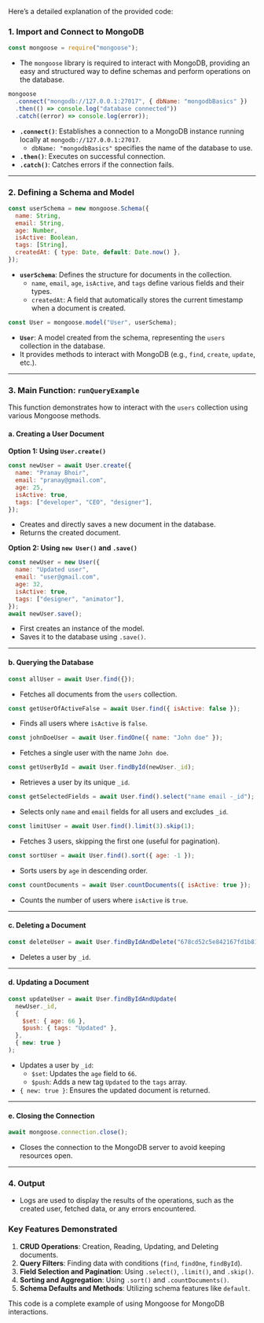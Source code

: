 Here’s a detailed explanation of the provided code:

### **1. Import and Connect to MongoDB**
```javascript
const mongoose = require("mongoose");
```
- The `mongoose` library is required to interact with MongoDB, providing an easy and structured way to define schemas and perform operations on the database.

```javascript
mongoose
  .connect("mongodb://127.0.0.1:27017", { dbName: "mongodbBasics" })
  .then(() => console.log("database connected"))
  .catch((error) => console.log(error));
```
- **`.connect()`**: Establishes a connection to a MongoDB instance running locally at `mongodb://127.0.0.1:27017`.
    - `dbName: "mongodbBasics"` specifies the name of the database to use.
- **`.then()`**: Executes on successful connection.
- **`.catch()`**: Catches errors if the connection fails.

---

### **2. Defining a Schema and Model**
```javascript
const userSchema = new mongoose.Schema({
  name: String,
  email: String,
  age: Number,
  isActive: Boolean,
  tags: [String],
  createdAt: { type: Date, default: Date.now() },
});
```
- **`userSchema`**: Defines the structure for documents in the collection.
    - `name`, `email`, `age`, `isActive`, and `tags` define various fields and their types.
    - `createdAt`: A field that automatically stores the current timestamp when a document is created.

```javascript
const User = mongoose.model("User", userSchema);
```
- **`User`**: A model created from the schema, representing the `users` collection in the database.
- It provides methods to interact with MongoDB (e.g., `find`, `create`, `update`, etc.).

---

### **3. Main Function: `runQueryExample`**
This function demonstrates how to interact with the `users` collection using various Mongoose methods.

#### **a. Creating a User Document**
**Option 1: Using `User.create()`**
```javascript
const newUser = await User.create({
  name: "Pranay Bhoir",
  email: "pranay@gmail.com",
  age: 25,
  isActive: true,
  tags: ["developer", "CEO", "designer"],
});
```
- Creates and directly saves a new document in the database.
- Returns the created document.

**Option 2: Using `new User()` and `.save()`**
```javascript
const newUser = new User({
  name: "Updated user",
  email: "user@gmail.com",
  age: 32,
  isActive: true,
  tags: ["designer", "animator"],
});
await newUser.save();
```
- First creates an instance of the model.
- Saves it to the database using `.save()`.

---

#### **b. Querying the Database**
```javascript
const allUser = await User.find({});
```
- Fetches all documents from the `users` collection.

```javascript
const getUserOfActiveFalse = await User.find({ isActive: false });
```
- Finds all users where `isActive` is `false`.

```javascript
const johnDoeUser = await User.findOne({ name: "John doe" });
```
- Fetches a single user with the name `John doe`.

```javascript
const getUserById = await User.findById(newUser._id);
```
- Retrieves a user by its unique `_id`.

```javascript
const getSelectedFields = await User.find().select("name email -_id");
```
- Selects only `name` and `email` fields for all users and excludes `_id`.

```javascript
const limitUser = await User.find().limit(3).skip(1);
```
- Fetches 3 users, skipping the first one (useful for pagination).

```javascript
const sortUser = await User.find().sort({ age: -1 });
```
- Sorts users by `age` in descending order.

```javascript
const countDocuments = await User.countDocuments({ isActive: true });
```
- Counts the number of users where `isActive` is `true`.

---

#### **c. Deleting a Document**
```javascript
const deleteUser = await User.findByIdAndDelete("678cd52c5e842167fd1b813f");
```
- Deletes a user by `_id`.

---

#### **d. Updating a Document**
```javascript
const updateUser = await User.findByIdAndUpdate(
  newUser._id,
  {
    $set: { age: 66 },
    $push: { tags: "Updated" },
  },
  { new: true }
);
```
- Updates a user by `_id`:
    - `$set`: Updates the `age` field to `66`.
    - `$push`: Adds a new tag `Updated` to the `tags` array.
- `{ new: true }`: Ensures the updated document is returned.

---

#### **e. Closing the Connection**
```javascript
await mongoose.connection.close();
```
- Closes the connection to the MongoDB server to avoid keeping resources open.

---

### **4. Output**
- Logs are used to display the results of the operations, such as the created user, fetched data, or any errors encountered.

### **Key Features Demonstrated**
1. **CRUD Operations**: Creation, Reading, Updating, and Deleting documents.
2. **Query Filters**: Finding data with conditions (`find`, `findOne`, `findById`).
3. **Field Selection and Pagination**: Using `.select()`, `.limit()`, and `.skip()`.
4. **Sorting and Aggregation**: Using `.sort()` and `.countDocuments()`.
5. **Schema Defaults and Methods**: Utilizing schema features like `default`.

This code is a complete example of using Mongoose for MongoDB interactions.